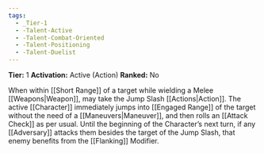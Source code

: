 ```yaml
---
tags:
  - _Tier-1
  - -Talent-Active
  - -Talent-Combat-Oriented
  - -Talent-Positioning
  - -Talent-Duelist
---
```

**Tier:** 1
**Activation:** Active (Action)
**Ranked:** No

When within [[Short Range]] of a target while wielding a Melee [[Weapons|Weapon]], may take the Jump Slash [[Actions|Action]]. The active [[Character]] immediately jumps into [[Engaged Range]] of the target without the need of a [[Maneuvers|Maneuver]], and then rolls an [[Attack Check]] as per usual. Until the beginning of the Character’s next turn, if any [[Adversary]] attacks them besides the target of the Jump Slash, that enemy benefits from the [[Flanking]] Modifier.